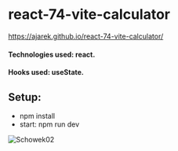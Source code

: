 # react-74-vite-calculator
https://ajarek.github.io/react-74-vite-calculator/

#### Technologies used: react.
#### Hooks used: useState.
## Setup:
* npm install
* start: npm run dev

![Schowek02](https://user-images.githubusercontent.com/61388692/231564194-50ce49c3-9893-4fe5-b024-dff74d8645c5.png)

